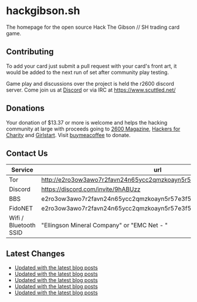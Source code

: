 # hackgibson.sh
The homepage for the open source Hack The Gibson // SH trading card game.


## Contributing

To add your card just submit a pull request with your card's front art, it would be added to the next run of set after community play testing.

Game play and discussions over the project is held the r2600 discord server. Come join us at [Discord](https://discord.com/invite/9hABUzz) or via IRC at https://www.scuttled.net/


## Donations

Your donation of $13.37 or more is welcome and helps the hacking community at large with proceeds going to [2600 Magazine](https://2600.com/), [Hackers for Charity](https://hackersforcharity.org) and [Girlstart](https://girlstart.org).  Visit [buymeacoffee](https://www.buymeacoffee.com/hackgibson.sh) to donate.


## Contact Us

Service | url
-|-
Tor | http://e2ro3ow3awo7r2favn24n65ycc2qmzkoayn5r57e3f56nvjwdcgg32ad.onion
Discord | https://discord.com/invite/9hABUzz
BBS | e2ro3ow3awo7r2favn24n65ycc2qmzkoayn5r57e3f56nvjwdcgg32ad.onion:23
FidoNET | e2ro3ow3awo7r2favn24n65ycc2qmzkoayn5r57e3f56nvjwdcgg32ad.onion:24554
Wifi / Bluetooth SSID | "Ellingson Mineral Company" or "EMC Net - <fidonet address>"

## Latest Changes
<!-- BLOG-POST-LIST:START -->
- [Updated with the latest blog posts](https://github.com/DFW2600/hackgibson.sh/commit/3fd02bf51227727284b0a5bc2cbae4242cbb87b7)
- [Updated with the latest blog posts](https://github.com/DFW2600/hackgibson.sh/commit/c7e659372daa671103f3d9198a6c6a956253acdc)
- [Updated with the latest blog posts](https://github.com/DFW2600/hackgibson.sh/commit/bfeeb7bfb8c0436bc17ec93ce0f92b3a2136f233)
- [Updated with the latest blog posts](https://github.com/DFW2600/hackgibson.sh/commit/a8076427c0ed5ffaa19d972a90085e5919909c09)
- [Updated with the latest blog posts](https://github.com/DFW2600/hackgibson.sh/commit/d172e56a88a8d98c26d8edef1919481179b24bf0)
<!-- BLOG-POST-LIST:END -->
